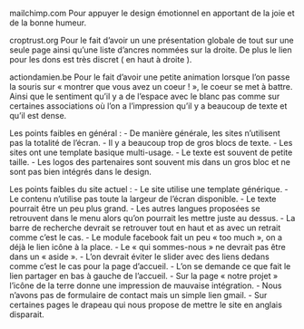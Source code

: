 mailchimp.com
    Pour appuyer le design émotionnel en apportant de la joie et de la bonne humeur.


croptrust.org
    Pour le fait d’avoir un une présentation globale de tout sur une seule page ainsi qu’une liste d’ancres nommées sur la droite. De plus le lien pour les dons est très discret ( en haut à droite ).


actiondamien.be
    Pour le fait d’avoir une petite animation lorsque l’on passe la souris sur « montrer que vous avez un coeur ! », le coeur se met à battre. Ainsi que le sentiment qu’il y a de l’espace avec le blanc pas comme sur certaines associations où l’on a l’impression qu’il y a beaucoup de texte et qu’il est dense.


Les points faibles en général :
    - De manière générale, les sites n’utilisent pas la totalité de l’écran.
    - Il y a beaucoup trop de gros blocs de texte.
    - Les sites ont une template basique multi-usage.
    - Le texte est souvent de petite taille.
    - Les logos des partenaires sont souvent mis dans un gros bloc et ne sont pas bien intégrés dans le design.


Les points faibles du site actuel :
    - Le site utilise une template générique.
    - Le contenu n’utilise pas toute la largeur de l’écran disponible.
    - Le texte pourrait être un peu plus grand.
    - Les autres langues proposées se retrouvent dans le menu alors qu’on pourrait les mettre juste au dessus.
    - La barre de recherche devrait se retrouver tout en haut et as avec un retrait comme c’est le cas.
    - Le module facebook fait un peu « too much », on a déjà le lien icône à la place.
    - Le « qui sommes-nous » ne devrait pas être dans un « aside ».
    - L’on devrait éviter le slider avec des liens dedans comme c’est le cas pour la page d’accueil.
    - L’on se demande ce que fait le lien partager en bas à gauche de l’accueil.
    - Sur la page « notre projet » l’icône de la terre donne une impression de mauvaise intégration.
    - Nous n’avons pas de formulaire de contact mais un simple lien gmail.
    - Sur certaines pages le drapeau qui nous propose de mettre le site en anglais disparait.
